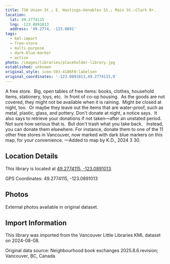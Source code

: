 ```yaml
---
title: 730 Union St.; E. Hastings—Venables St.; Main St.—Clark Dr.
location:
  lat: 49.2774115
  lng: -123.0891013
  address: '49.2774, -123.0891'
tags:
  - kml-import
  - free-store
  - multi-purpose
  - dark-blue-marker
  - active
photo: /images/libraries/placeholder-library.jpg
established: unknown
original_style: icon-503-4186F0-labelson
original_coordinates: '-123.0891013,49.2774115,0'
---
```

A free store.  Big, open tables of free items: books, clothes, household items, stationery, toys, etc.  
In front of co-op housing.  
As the goods are not covered, they might not be available when it is raining.  Might be closed at night, too.  Or maybe they leave out the items that are water-proof, such as metal, plastic, glass, and pottery.
Don't donate at night, a notice says.  
It also says to retrieve your donations if not taken—after an unstated period.  
Not sure how serious that is.  
But don't trash what you take back.  
Instead, you can donate them elsewhere.
For instance, donate them to one of the 11 other free stores in Vancouver, now marked with dark blue markers on this map, for your convenience.
—Added to map by K.D., 2024 3 30.

## Location Details

This library is located at [49.2774115, -123.0891013](https://www.google.com/maps?q=49.2774115,-123.0891013).

GPS Coordinates: 49.2774115, -123.0891013

## Photos

External photos available in original dataset.

## Import Information

This library was imported from the Vancouver Little Libraries KML dataset on 2024-08-08.

Original data source: Neighbourhood book exchanges 2025.8.6.revision; Vancouver, BC, Canada
